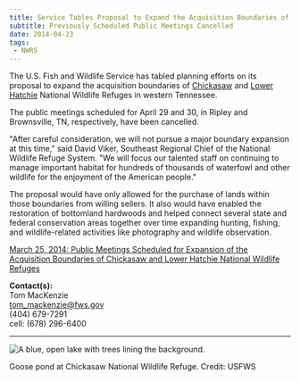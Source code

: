 ```yaml
---
title: Service Tables Proposal to Expand the Acquisition Boundaries of Chickasaw and Lower Hatchie National Wildlife Refuges
subtitle: Previously Scheduled Public Meetings Cancelled
date: 2014-04-23
tags:
 - NWRS
---
```


The U.S. Fish and Wildlife Service has tabled planning efforts on its proposal to expand the acquisition boundaries of [Chickasaw](http://www.fws.gov/chickasaw/) and [Lower Hatchie](http://www.fws.gov/lowerhatchie/) National Wildlife Refuges in western Tennessee.

The public meetings scheduled for April 29 and 30, in Ripley and Brownsville, TN, respectively, have been cancelled.

"After careful consideration, we will not pursue a major boundary expansion at this time," said David Viker, Southeast Regional Chief of the National Wildlife Refuge System. "We will focus our talented staff on continuing to manage important habitat for hundreds of thousands of waterfowl and other wildlife for the enjoyment of the American people."

The proposal would have only allowed for the purchase of lands within those boundaries from willing sellers. It also would have enabled the restoration of bottomland hardwoods and helped connect several state and federal conservation areas together over time expanding hunting, fishing, and wildlife-related activities like photography and wildlife observation.

[March 25, 2014: Public Meetings Scheduled for Expansion of the Acquisition Boundaries of Chickasaw and Lower Hatchie National Wildlife Refuges](http://www.fws.gov/southeast/news/2014/024.html)

**Contact(s):**  
Tom MacKenzie  
[tom_mackenzie@fws.gov](mailto:tom_mackenzie@fws.gov)  
(404) 679-7291  
cell: (678) 296-6400

* * *

![A blue, open lake with trees lining the background.](images/newsUploads/newsThumbs/newsImageThumbD2FE35F8-D311-58B8-82AF9232F0307319.jpg)

Goose pond at Chickasaw National Wildlife Refuge. Credit: USFWS  
